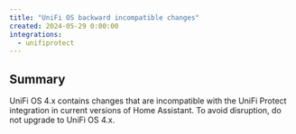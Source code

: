 ```yaml
---
title: "UniFi OS backward incompatible changes"
created: 2024-05-29 0:00:00
integrations:
  - unifiprotect
---
```


## Summary

UniFi OS 4.x contains changes that are incompatible with the UniFi Protect integration in current versions of Home Assistant. To avoid disruption, do not upgrade to UniFi OS 4.x.
